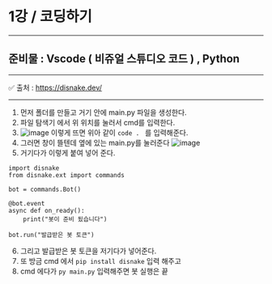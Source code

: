 # 1강 / 코딩하기
----

## 준비물 : Vscode ( 비쥬얼 스튜디오 코드 ) , Python

----

✅ 출처 : https://disnake.dev/

----

1. 먼저 폴더를 만들고 거기 안에 main.py 파일을 생성한다.
2. 파일 탐색기 에서 위 위치를 눌러서 cmd를 입력한다.
3. ![image](https://github.com/devmao3/Disnake/assets/167006209/ea73af13-d954-457d-b0e2-b49aeff226b8)
 이렇게 뜨면 위아 같이 ```code . ``` 를 입력해준다.
4. 그러면 창이 뜰텐데 옆에 있는 main.py를 눌러준다 ![image](https://github.com/devmao3/Disnake/assets/167006209/aa1fc896-221c-4f4d-8ee2-c61474eb30b2)
5. 거기다가 이렇게 붙여 넣어 준다.
```
import disnake
from disnake.ext import commands

bot = commands.Bot()

@bot.event
async def on_ready():
    print("봇이 준비 됬습니다")

bot.run("발급받은 봇 토큰")
```
6. 그리고 발급받은 봇 토큰을 저기다가 넣어준다.
7. 또 방금 cmd 에서 ```pip install disnake``` 입력 해주고
8. cmd 에다가 ```py main.py``` 입력해주면 봇 실행은 끝
